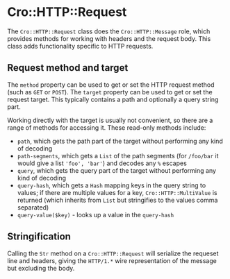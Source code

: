 # Cro::HTTP::Request

The `Cro::HTTP::Request` class does the `Cro::HTTP::Message` role, which
provides methods for working with headers and the request body. This class
adds functionality specific to HTTP requests.

## Request method and target

The `method` property can be used to get or set the HTTP request method (such
as `GET` or `POST`). The `target` property can be used to get or set the
request target. This typically contains a path and optionally a query string
part.

Working directly with the target is usually not convenient, so there are a
range of methods for accessing it. These read-only methods include:

* `path`, which gets the path part of the target without performing any kind
  of decoding
* `path-segments`, which gets a `List` of the path segments (for `/foo/bar`
  it would give a list `'foo', 'bar'`) and decodes any `%` escapes
* `query`, which gets the query part of the target without performing any
  kind of decoding
* `query-hash`, which gets a `Hash` mapping keys in the query string to
  values; if there are multiple values for a key, `Cro::HTTP::MultiValue` is
  returned (which inherits from `List` but stringifies to the values comma
  separated)
* `query-value($key)` - looks up a value in the `query-hash`

## Stringification

Calling the `Str` method on a `Cro::HTTP::Request` will serialize the requeset
line and headers, giving the `HTTP/1.*` wire representation of the message
but excluding the body.
